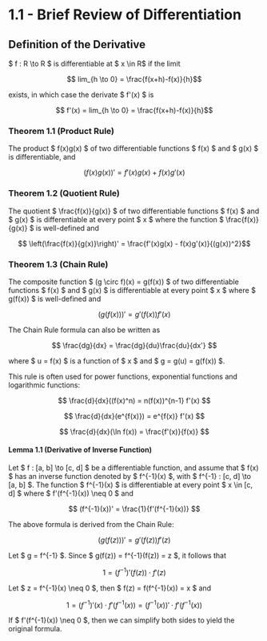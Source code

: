 # 1.1 - Brief Review of Differentiation

## Definition of the Derivative

$ f : R \to R $ is differentiable at $ x \in R$ if the limit

$$ lim_{h \to 0} = \frac{f(x+h)-f(x)}{h}$$

exists, in which case the derivate $ f'(x) $ is

$$ f'(x) = lim_{h \to 0} = \frac{f(x+h)-f(x)}{h}$$

### Theorem 1.1 (Product Rule)

The product $ f(x)g(x) $ of two differentiable functions $ f(x) $ and $ g(x) $ is differentiable, and

$$ (f(x)g(x))' = f'(x)g(x) + f(x)g'(x) $$

### Theorem 1.2 (Quotient Rule)

The quotient $ \frac{f(x)}{g(x)} $ of two differentiable functions $ f(x) $ and $ g(x) $ is differentiable at every point $ x $ where the function $ \frac{f(x)}{g(x)} $ is well-defined and

$$ \left(\frac{f(x)}{g(x)}\right)' = \frac{f'(x)g(x) - f(x)g'(x)}{(g(x))^2}$$

### Theorem 1.3 (Chain Rule)

The composite function $ (g \circ f)(x) = g(f(x)) $ of two differentiable functions $ f(x) $ and $ g(x) $ is differentiable at every point $ x $ where $ g(f(x)) $ is well-defined and

$$ (g(f(x)))' = g'(f(x)) f'(x) $$

The Chain Rule formula can also be written as

$$ \frac{dg}{dx} = \frac{dg}{du}\frac{du}{dx'} $$

where $ u = f(x) $ is a function of $ x $ and $ g = g(u) = g(f(x)) $.

This rule is often used for power functions, exponential functions and logarithmic functions:

$$ \frac{d}{dx}((f(x)^n) = n(f(x))^{n-1} f'(x) $$

$$ \frac{d}{dx}(e^{f(x)}) = e^{f(x)} f'(x) $$

$$ \frac{d}{dx}(\ln f(x)) = \frac{f'(x)}{f(x)} $$

#### Lemma 1.1 (Derivative of Inverse Function)

Let $ f : [a, b] \to [c, d] $ be a differentiable function, and assume that $ f(x) $ has an inverse function denoted by $ f^{-1}(x) $, with $ f^{-1} : [c, d] \to [a, b] $. The function $ f^{-1}(x) $ is differentiable at every point $ x \in [c, d] $ where $ f'(f^{-1}(x)) \neq 0 $ and

$$ (f^{-1}(x))' = \frac{1}{f'(f^{-1}(x))} $$

The above formula is derived from the Chain Rule:

$$ (g(f(z)))' = g'(f(z)) f'(z) $$

Let $ g = f^{-1} $. Since $ g(f(z)) = f^{-1}(f(z)) = z $, it follows that

$$ 1 = (f^{-1})'(f(z))\cdot f'(z) $$

Let $ z = f^{-1}(x) \neq 0 $, then $ f(z) = f(f^{-1}(x)) = x $ and

$$ 1 = (f^{-1})'(x)\cdot f'(f^{-1}(x)) = (f^{-1}(x))'\cdot f'(f^{-1}(x))$$

If $ f'(f^{-1}(x)) \neq 0 $, then we can simplify both sides to yield the original formula.
